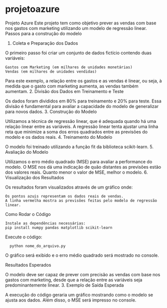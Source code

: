 # projetoazure
Projeto Azure
Este projeto tem como objetivo prever as vendas com base nos gastos com marketing utilizando um modelo de regressão linear.
Passos para a construção do modelo
1. Coleta e Preparação dos Dados

O primeiro passo foi criar um conjunto de dados fictício contendo duas variáveis:

    Gastos com Marketing (em milhares de unidades monetárias)
    Vendas (em milhares de unidades vendidas)

Para este exemplo, a relação entre os gastos e as vendas é linear, ou seja, à medida que o gasto com marketing aumenta, as vendas também aumentam.
2. Divisão dos Dados em Treinamento e Teste

Os dados foram divididos em 80% para treinamento e 20% para teste. Essa divisão é fundamental para avaliar a capacidade do modelo de generalizar para novos dados.
3. Construção do Modelo

Utilizamos a técnica de regressão linear, que é adequada quando há uma relação linear entre as variáveis. A regressão linear tenta ajustar uma linha reta que minimize a soma dos erros quadrados entre as previsões do modelo e os dados reais.
4. Treinamento do Modelo

O modelo foi treinado utilizando a função fit da biblioteca scikit-learn.
5. Avaliação do Modelo

Utilizamos o erro médio quadrado (MSE) para avaliar a performance do modelo. O MSE nos dá uma indicação de quão distantes as previsões estão dos valores reais. Quanto menor o valor de MSE, melhor o modelo.
6. Visualização dos Resultados

Os resultados foram visualizados através de um gráfico onde:

    Os pontos azuis representam os dados reais de vendas.
    A linha vermelha mostra as previsões feitas pelo modelo de regressão linear.

Como Rodar o Código

    Instale as dependências necessárias:
    pip install numpy pandas matplotlib scikit-learn
    
Execute o código:

      python nome_do_arquivo.py

O gráfico será exibido e o erro médio quadrado será mostrado no console.

Resultados Esperados

O modelo deve ser capaz de prever com precisão as vendas com base nos gastos com marketing, desde que a relação entre as variáveis seja predominantemente linear.
3. Exemplo de Saída Esperada

A execução do código geraria um gráfico mostrando como o modelo se ajusta aos dados. Além disso, o MSE será impresso no console.
